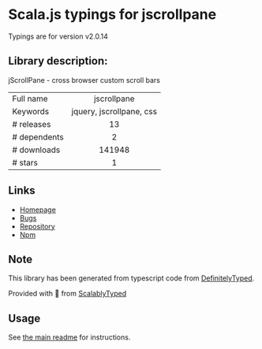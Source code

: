 
# Scala.js typings for jscrollpane

Typings are for version v2.0.14

## Library description:
jScrollPane - cross browser custom scroll bars

|                    |                 |
| ------------------ | :-------------: |
| Full name          | jscrollpane |
| Keywords           | jquery, jscrollpane, css |
| # releases         | 13 |
| # dependents       | 2 |
| # downloads        | 141948 |
| # stars            | 1 |

## Links
- [Homepage](https://github.com/vitch/jScrollPane#readme)
- [Bugs](https://github.com/vitch/jScrollPane/issues)
- [Repository](https://github.com/vitch/jScrollPane)
- [Npm](https://www.npmjs.com/package/jscrollpane)
    


## Note
This library has been generated from typescript code from [DefinitelyTyped](https://definitelytyped.org).

Provided with :purple_heart: from [ScalablyTyped](https://github.com/oyvindberg/ScalablyTyped)

## Usage
See [the main readme](../../readme.md) for instructions.


